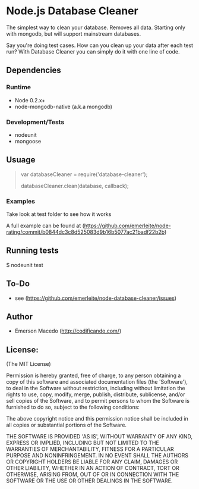 Node.js Database Cleaner
========================
The simplest way to clean your database. Removes all data. Starting only with mongodb, but will support mainstream databases.

Say you're doing test cases. How can you clean up your data after each
test run? With Database Cleaner you can simply do it with one line of code.

Dependencies
------------

### Runtime
* Node 0.2.x+
* node-mongodb-native (a.k.a mongodb)

### Development/Tests
* nodeunit
* mongoose

Usuage
------
> var databaseCleaner = require('database-cleaner');
>
> databaseCleaner.clean(database, callback);

### Examples
Take look at test folder to see how it works

A full example can be found at (<https://github.com/emerleite/node-rating/commit/b0844dc3c8d525083d9b16b5077ac21badf22b2b>)

Running tests
-------------
$ nodeunit test

To-Do
-----
* see (<https://github.com/emerleite/node-database-cleaner/issues>)

Author
------

* Emerson Macedo (<http://codificando.com/>)

License:
--------

(The MIT License)

Permission is hereby granted, free of charge, to any person obtaining
a copy of this software and associated documentation files (the
'Software'), to deal in the Software without restriction, including
without limitation the rights to use, copy, modify, merge, publish,
distribute, sublicense, and/or sell copies of the Software, and to
permit persons to whom the Software is furnished to do so, subject to
the following conditions:

The above copyright notice and this permission notice shall be
included in all copies or substantial portions of the Software.

THE SOFTWARE IS PROVIDED 'AS IS', WITHOUT WARRANTY OF ANY KIND,
EXPRESS OR IMPLIED, INCLUDING BUT NOT LIMITED TO THE WARRANTIES OF
MERCHANTABILITY, FITNESS FOR A PARTICULAR PURPOSE AND NONINFRINGEMENT.
IN NO EVENT SHALL THE AUTHORS OR COPYRIGHT HOLDERS BE LIABLE FOR ANY
CLAIM, DAMAGES OR OTHER LIABILITY, WHETHER IN AN ACTION OF CONTRACT,
TORT OR OTHERWISE, ARISING FROM, OUT OF OR IN CONNECTION WITH THE
SOFTWARE OR THE USE OR OTHER DEALINGS IN THE SOFTWARE.
